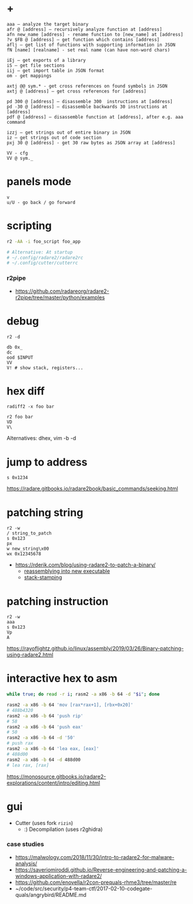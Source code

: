 # +

```
aaa – analyze the target binary
afr @ [address] – recursively analyze function at [address]
afn new_name [address] - rename function to [new_name] at [address]
?v $FB @ [address] – get function which contains [address]
aflj – get list of functions with supporting information in JSON
fN [name] [realname] - set real name (can have non-word chars)

iEj – get exports of a library
iS – get file sections
iij – get import table in JSON format
om - get mappings

axtj @@ sym.* - get cross references on found symbols in JSON
axtj @ [address] – get cross references for [address]

pd 300 @ [address] – disassemble 300  instructions at [address]
pd -30 @ [address] – disassemble backwards 30 instructions at [address]
pdf @ [address] – disassemble function at [address], after e.g. aaa command

izzj – get strings out of entire binary in JSON
iz – get strings out of code section
pxj 30 @ [address] - get 30 raw bytes as JSON array at [address]

VV - cfg
VV @ sym._
```

# panels mode

```
v
u/U - go back / go forward
```

# scripting

```bash
r2 -AA -i foo_script foo_app

# Alternative: At startup
# ~/.config/radare2/radare2rc
# ~/.config/cutter/cutterrc
```

### r2pipe

- https://github.com/radareorg/radare2-r2pipe/tree/master/python/examples

# debug

```
r2 -d

db 0x_
dc
ood $INPUT
VV
V! # show stack, registers...
```

# hex diff

```
radiff2 -x foo bar

r2 foo bar
VD
V\
```

Alternatives: dhex, vim -b -d

# jump to address

```
s 0x1234
```

https://radare.gitbooks.io/radare2book/basic_commands/seeking.html

# patching string

```
r2 -w
/ string_to_patch
s 0x123
px
w new_string\x00
wx 0x12345678
```

- https://rderik.com/blog/using-radare2-to-patch-a-binary/
    - [reassemblying into new executable](https://www.reddit.com/r/ReverseEngineering/comments/egsj3c/beginners_patching_a_binary_example/fcl6exy/?utm_source=share&utm_medium=web2x)
    - [stack-stamping](https://grammatech.github.io/gtirb/md_stack-stamp.html)

# patching instruction

```
r2 -w
aaa
s 0x123
Vp
A
```

https://rayoflightz.github.io/linux/assembly/2019/03/26/Binary-patching-using-radare2.html

# interactive hex to asm

```bash
while true; do read -r i; rasm2 -a x86 -b 64 -d "$i"; done

rasm2 -a x86 -b 64 'mov [rax*rax+1], [rbx+0x20]'
# 488b4320
rasm2 -a x86 -b 64 'push rip'
# 58
rasm2 -a x86 -b 64 'push eax'
# 50
rasm2 -a x86 -b 64 -d '50'
# push rax
rasm2 -a x86 -b 64 'lea eax, [eax]'
# 488d00
rasm2 -a x86 -b 64 -d 488d00
# lea rax, [rax]
```

https://monosource.gitbooks.io/radare2-explorations/content/intro/editing.html

# gui

- Cutter (uses fork `rizin`)
    - :) Decompilation (uses r2ghidra)

### case studies

- https://malwology.com/2018/11/30/intro-to-radare2-for-malware-analysis/
- https://saveriomiroddi.github.io/Reverse-engineering-and-patching-a-windows-application-with-radare2/
- https://github.com/enovella/r2con-prequals-rhme3/tree/master/re
- ~/code/src/security/p4-team-ctf/2017-02-10-codegate-quals/angrybird/README.md
